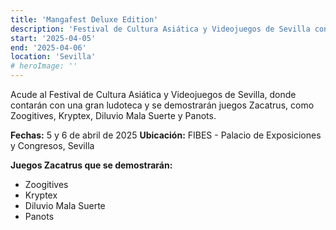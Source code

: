 ```yaml
---
title: 'Mangafest Deluxe Edition'
description: 'Festival de Cultura Asiática y Videojuegos de Sevilla con gran ludoteca y demostraciones de juegos Zacatrus.'
start: '2025-04-05'
end: '2025-04-06'
location: 'Sevilla'
# heroImage: ''
---
```


Acude al Festival de Cultura Asiática y Videojuegos de Sevilla, donde contarán con una gran ludoteca y se demostrarán juegos Zacatrus, como Zoogitives, Kryptex, Diluvio Mala Suerte y Panots.

**Fechas:** 5 y 6 de abril de 2025
**Ubicación:** FIBES - Palacio de Exposiciones y Congresos, Sevilla

**Juegos Zacatrus que se demostrarán:**
- Zoogitives
- Kryptex
- Diluvio Mala Suerte
- Panots
